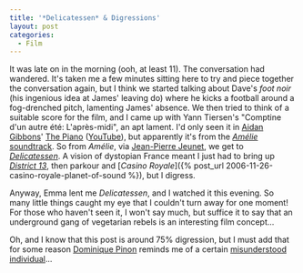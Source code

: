 ```yaml
---
title: '*Delicatessen* & Digressions'
layout: post
categories:
  - Film
---
```

It was late on in the morning (ooh, at least 11). The conversation had wandered. It's taken me a few minutes sitting here to try and piece together the conversation again, but I think we started talking about Dave's _foot noir_ (his ingenious idea at James' leaving do) where he kicks a football around a fog-drenched pitch, lamenting James' absence. We then tried to think of a suitable score for the film, and I came up with Yann Tiersen's "Comptine d'un autre été: L'après-midi", an apt lament. I'd only seen it in [Aidan Gibbons](https://www.aidangibbons.com/)' [The Piano](https://www.aidangibbons.com/piano.html) ([YouTube](https://www.youtube.com/watch?v=Sr64NI33qUo)), but apparently it's from the [_Amélie_ soundtrack](https://en.wikipedia.org/wiki/Amélie_(soundtrack)). So from _Amélie_, via [Jean-Pierre Jeunet](https://en.wikipedia.org/wiki/Jean-Pierre_Jeunet), we get to _[Delicatessen](https://en.wikipedia.org/wiki/Delicatessen_(film))_. A vision of dystopian France meant I just had to bring up _[District 13](https://en.wikipedia.org/wiki/District_13)_, then parkour and [_Casino Royale_]({% post_url 2006-11-26-casino-royale-planet-of-sound %}), but I digress.

Anyway, Emma lent me _Delicatessen_, and I watched it this evening. So many little things caught my eye that I couldn't turn away for one moment! For those who haven't seen it, I won't say much, but suffice it to say that an underground gang of vegetarian rebels is an interesting film concept...

Oh, and I know that this post is around 75% digression, but I must add that for some reason [Dominique Pinon](https://en.wikipedia.org/wiki/Dominique_Pinon) reminds me of a certain [misunderstood](http://www.milienzo.com/2007/07/10/epuron-advert-will-make-you-smile/) [individual](https://www.youtube.com/watch?v=cw_n_02-gN4)...
